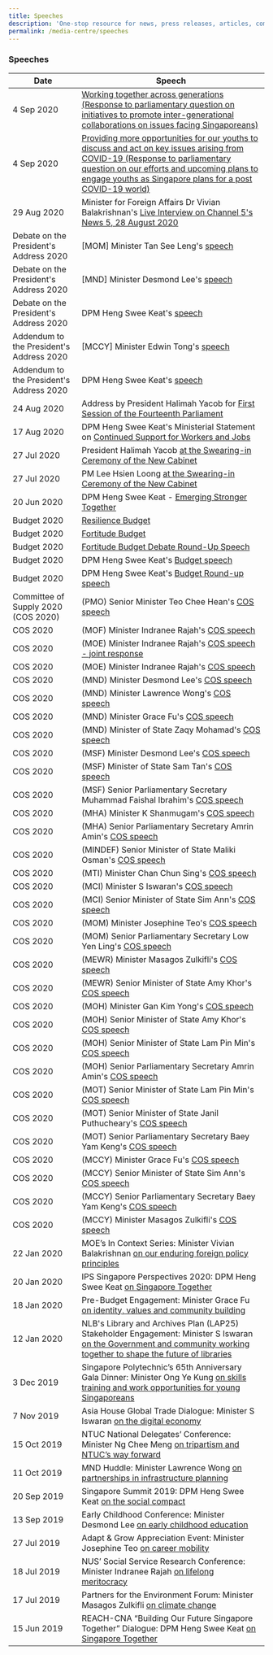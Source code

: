 ```yaml
---
title: Speeches
description: 'One-stop resource for news, press releases, articles, commentary and speeches.'
permalink: /media-centre/speeches
---
```

### Speeches
|Date|Speech|
|-----------|---|
|4 Sep 2020 | [Working together across generations (Response to parliamentary question on initiatives to promote inter-generational collaborations on issues facing Singaporeans)](https://www.mccy.gov.sg/about-us/news-and-resources/parliamentary-matters/2020/sep/working-together-across-generations)|
|4 Sep 2020 | [Providing more opportunities for our youths to discuss and act on key issues arising from COVID-19 (Response to parliamentary question on our efforts and upcoming plans to engage youths as Singapore plans for a post COVID-19 world)](https://www.mccy.gov.sg/about-us/news-and-resources/parliamentary-matters/2020/sep/providing-more-opportunities-for-our-youths)|
|29 Aug 2020 | Minister for Foreign Affairs Dr Vivian Balakrishnan's [Live Interview on Channel 5's News 5, 28 August 2020](https://www.mfa.gov.sg/Newsroom/Press-Statements-Transcripts-and-Photos/2020/08/20200829-Transcript-FM-Interview-on-News-5)|
|Debate on the President's Address 2020 | [MOM] Minister Tan See Leng's [speech](https://www.mom.gov.sg/newsroom/speeches/2020/0831-speech-by-2m-dr-tan-see-leng-for-the-debate-on-president-address)|
|Debate on the President's Address 2020 | [MND] Minister Desmond Lee's [speech](https://www.mnd.gov.sg/newsroom/speeches/view/speech-by-minister-desmond-lee-at-the-debate-on-the-president-s-address)|
|Debate on the President's Address 2020 | DPM Heng Swee Keat's [speech](https://www.pmo.gov.sg/Newsroom/DPM-Heng-Swee-Keat-at-the-Debate-on-the-Presidents-Address-2020)|
|Addendum to the President's Address 2020 | [MCCY] Minister Edwin Tong's [speech](https://www.mccy.gov.sg/about-us/news-and-resources/press-statements/2020/aug/addendum-president-address)|
|Addendum to the President's Address 2020 | DPM Heng Swee Keat's [speech](https://www.strategygroup.gov.sg/media-centre/press-releases/addendum-to-the-president-s-address-at-the-opening-of-the-first-session-of-the-14th-parliament)|
|24 Aug 2020 | Address by President Halimah Yacob for [First Session of the Fourteenth Parliament](https://www.istana.gov.sg/Newsroom/Speeches/2020/08/24/Address-by-President-Halimah-Yacob-for-First-Session-of-the-Fourteenth-Parliament)|
|17 Aug 2020 | DPM Heng Swee Keat's Ministerial Statement on [Continued Support for Workers and Jobs](https://www.pmo.gov.sg/Newsroom/DPM-Heng-Swee-Keat-Ministerial-Statement-on-Continued-Support-for-Workers-And-Jobs)|
|27 Jul 2020 | President Halimah Yacob [at the Swearing-in Ceremony of the New Cabinet](https://www.istana.gov.sg/Newsroom/Speeches/2020/07/27/Speech-by-President-Halimah-Yacob-at-the-Swearing-in-Ceremony-of-the-New-Cabinet)|
|27 Jul 2020 | PM Lee Hsien Loong [at the Swearing-in Ceremony of the New Cabinet](https://www.pmo.gov.sg/Newsroom/Speech-by-PM-Lee-at-the-Swearing-In-Ceremony)|
|20 Jun 2020 | DPM Heng Swee Keat - [Emerging Stronger Together](https://www.pmo.gov.sg/Newsroom/National-Broadcast-by-DPM-Heng-Swee-Keat-on-20-June-2020)|
|Budget 2020 | [Resilience Budget](https://www.singaporebudget.gov.sg/budget_2020/resilience-budget/supplementary-budget-statement)|
|Budget 2020 | [Fortitude Budget](https://www.singaporebudget.gov.sg/budget_2020/fortitude-budget/fortitude-budget-statement)|
|Budget 2020 | [Fortitude Budget Debate Round-Up Speech](https://www.singaporebudget.gov.sg/budget_2020/fortitude-budget/fortitude-budget-debate-round-up-speech)|
|Budget 2020 | DPM Heng Swee Keat's [Budget speech](https://www.singaporebudget.gov.sg/budget_2020/budget-speech/e-partnering-singaporeans-to-build-singapore-together#pa)|
|Budget 2020 | DPM Heng Swee Keat's [Budget Round-up speech](https://www.singaporebudget.gov.sg/budget_2020/budget-debate-round-up-speech)|
|Committee of Supply 2020 (COS 2020) | (PMO) Senior Minister Teo Chee Hean's [COS speech](https://www.pmo.gov.sg/Newsroom/Speech-by-SM-Teo-Chee-Hean-at-the-PMO-Committee-of-Supply-2020)|
|COS 2020 |(MOF) Minister Indranee Rajah's [COS speech](https://www.mof.gov.sg/newsroom/speeches/mof-committee-of-supply-debate-2020-by-second-minister-of-finance-ms-indranee-rajah)|
|COS 2020 | (MOE) Minister Indranee Rajah's [COS speech - joint response](https://www.moe.gov.sg/news/speeches/moe-fy2019-committee-of-supply-debate-response-by-second-minister-for-education-indranee-rajah-1) |
|COS 2020 | (MOE) Minister Indranee Rajah's [COS speech](https://www.moe.gov.sg/news/speeches/moe-fy2019-committee-of-supply-debate-response-by-second-minister-for-education-indranee-rajah)| 
|COS 2020 | (MND) Minister Desmond Lee's [COS speech](https://www.mnd.gov.sg/newsroom/speeches/view/speech-by-2m-desmond-lee-at-the-committee-of-supply-debate-2020---transforming-singapore-into-a-city-of-nature) |
|COS 2020 | (MND) Minister Lawrence Wong's [COS speech](https://www.mnd.gov.sg/newsroom/speeches/view/speech-by-minister-lawrence-wong-at-the-committee-of-supply-debate-2020---building-our-future-city-and-home) |
|COS 2020 | (MND) Minister Grace Fu's [COS speech](https://www.mnd.gov.sg/newsroom/speeches/view/speech-by-minister-grace-fu-at-the-committee-of-supply-debate-2020---connected-services-for-a-connected-community) |
|COS 2020 | (MND) Minister of State Zaqy Mohamad's [COS speech](https://www.mnd.gov.sg/newsroom/speeches/view/speech-by-mos-zaqy-mohamad-at-the-committee-of-supply-debate-2020---continuing-our-efforts-to-transform-the-built-environment-sector) |
|COS 2020 | (MSF) Minister Desmond Lee's [COS speech](https://www.msf.gov.sg/media-room/Pages/Speech-by-Mr-Desmond-Lee-at-the-Committee-of-Supply-2020.aspx) |
|COS 2020 | (MSF) Minister of State Sam Tan's [COS speech](https://www.msf.gov.sg/media-room/Pages/Speech-by-Mr-Sam-Tan-Chin-Siong-at-the-Committee-of-Supply-2020.aspx) |
|COS 2020 | (MSF) Senior Parliamentary Secretary Muhammad Faishal Ibrahim's [COS speech](https://www.msf.gov.sg/media-room/Pages/Speech-by-Assoc-Prof-Dr-Muhammad-Faishal-Ibrahim-at-the-Committee-of-Supply-2020.aspx) |
|COS 2020 | (MHA) Minister K Shanmugam's [COS speech](https://www.mha.gov.sg/newsroom/in-parliament/parliamentary-speeches/news/committee-of-supply-debate-2020-on-a-strong-home-team-for-a-safe-and-secure-home-speech-by-mr-k-shanmugam-minister-for-home-affairs-and-minister-for-law) |
|COS 2020 | (MHA) Senior Parliamentary Secretary Amrin Amin's [COS speech](https://www.mha.gov.sg/newsroom/in-parliament/parliamentary-speeches/news/committee-of-supply-debate-2020-on-combating-drug-abuse-and-strengthening-rehabilitation-together-speech-by-mr-amrin-amin-senior-parliamentary-secretary-ministry-of-home-affairs-and-ministry-of-health) |
|COS 2020 | (MINDEF) Senior Minister of State Maliki Osman's [COS speech](https://www.mindef.gov.sg/web/portal/mindef/news-and-events/latest-releases/article-detail/2020/March/02mar20_speech3) |
|COS 2020 | (MTI) Minister Chan Chun Sing's [COS speech](https://www.mti.gov.sg/Newsroom/Speeches/2020/03/Speech-by-Minister-Chan-Chun-Sing-at-MTI-COS-debate) |
|COS 2020 | (MCI) Minister S Iswaran's [COS speech](https://www.mci.gov.sg/pressroom/news-and-stories/pressroom/2020/3/speech-by-mr-s-iswaran-at-the-mci-committee-of-supply-debate-2020-on-3-mar-2020) 
|COS 2020 | (MCI) Senior Minister of State Sim Ann's [COS speech](https://www.mci.gov.sg/pressroom/news-and-stories/pressroom/2020/3/speech-by-ms-sim-ann-at-the-mci-committee-of-supply-debate-2020-on-3-mar-2020) |
|COS 2020 | (MOM) Minister Josephine Teo's [COS speech](https://www.mom.gov.sg/newsroom/speeches/2020/0226-speech-by-minister-for-manpower-mrs-josephine-teo-at-budget-2020-debate) |
|COS 2020 | (MOM) Senior Parliamentary Secretary Low Yen Ling's [COS speech](https://www.mom.gov.sg/newsroom/speeches/2020/0303-speech-by-sps-low-yen-ling-at-mom-committee-of-supply-2020) |
|COS 2020 | (MEWR) Minister Masagos Zulkifli's [COS speech](https://www.mewr.gov.sg/news/speech-by-mr-masagos-zulkifli--minister-for-the-environment-and-water-resources--at-the-committee-of-supply-debate--4-march-2020) |
|COS 2020 | (MEWR) Senior Minister of State Amy Khor's [COS speech](https://www.mewr.gov.sg/news/speech-by-dr-amy-khor--senior-minister-of-state-for-the-environment-and-water-resources--at-the-committee-of-supply-debate--4-march-2020) |
|COS 2020 | (MOH) Minister Gan Kim Yong's [COS speech](https://www.moh.gov.sg/news-highlights/details/speech-by-mr-gan-kim-yong-minister-for-health-at-the-ministry-of-health-committee-of-supply-debate-2020-on-thursday-5-march-2020) |
|COS 2020 | (MOH) Senior Minister of State Amy Khor's [COS speech](https://www.moh.gov.sg/news-highlights/details/speech-by-dr-amy-khor-senior-minister-of-state-for-health-at-the-ministry-of-health-committee-of-supply-debate-2020-on-thursday-5-march-2020) |
|COS 2020 | (MOH) Senior Minister of State Lam Pin Min's [COS speech](https://www.moh.gov.sg/news-highlights/details/speech-by-dr-lam-pin-min-senior-minister-of-state-ministry-of-transport-and-ministry-of-health-at-the-ministry-of-health-committee-of-supply-debate-2020-on-thursday-5-march-2020) |
|COS 2020 | (MOH) Senior Parliamentary Secretary Amrin Amin's [COS speech](https://www.moh.gov.sg/news-highlights/details/speech-by-mr-amrin-amin-senior-parliamentary-secretary-ministry-of-health-and-ministry-of-home-affairs-at-the-ministry-of-health-committee-of-supply-debate-2020-on-thursday-5-march-2020) |
|COS 2020 | (MOT) Senior Minister of State Lam Pin Min's [COS speech](https://www.mot.gov.sg/news-centre/news/Detail/speech-by-senior-minister-of-state-for-transport-and-health-lam-pin-min-at-the-ministry-of-transport-s-committee-of-supply-debate-2020-sustainable-competitive-industries-and-sustainable-environment-with-a-focus-on-aviation-maritime-and-active-mobility/) |
|COS 2020 | (MOT) Senior Minister of State Janil Puthucheary's [COS speech](https://www.mot.gov.sg/news-centre/news/Detail/speech-by-dr-janil-puthucheary-senior-minister-of-state-for-transport-and-communications-and-information-at-the-ministry-of-transport-s-committee-of-supply-debate-2020-on-towards-a-future-ready-land-transport-system/) |
|COS 2020 | (MOT) Senior Parliamentary Secretary Baey Yam Keng's [COS speech](https://www.mot.gov.sg/news-centre/news/Detail/speech-by-senior-parliamentary-secretary-for-transport-and-culture-community-and-youth-baey-yam-keng-at-the-ministry-of-transport-s-committee-of-supply-debate-2020-on-towards-a-safe-and-inclusive-transport-for-all/) |
|COS 2020 | (MCCY) Minister Grace Fu's [COS speech](https://www.mccy.gov.sg/about-us/news-and-resources/speeches/2020/mar/building-a-home-that-provides-opportunities-for-all) |
|COS 2020 | (MCCY) Senior Minister of State Sim Ann's [COS speech](https://www.mccy.gov.sg/about-us/news-and-resources/speeches/2020/mar/partnering-singaporeans-to-build-a-caring-democracy-of-deeds) |
|COS 2020 | (MCCY) Senior Parliamentary Secretary Baey Yam Keng's [COS speech](https://www.mccy.gov.sg/about-us/news-and-resources/speeches/2020/mar/nurturing-a-strong-arts-heritage-and-sports-ecosystem) |
|COS 2020 | (MCCY) Minister Masagos Zulkifli's [COS speech](https://www.mccy.gov.sg/about-us/news-and-resources/speeches/2020/mar/investing-in-our-community-of-success) |
|22 Jan 2020 | MOE’s In Context Series: Minister Vivian Balakrishnan [on our enduring foreign policy principles](https://www.mfa.gov.sg/Newsroom/Press-Statements-Transcripts-and-Photos/2020/01/22012020-SGT) |
|20 Jan 2020 | IPS Singapore Perspectives 2020: DPM Heng Swee Keat [on Singapore Together](https://www.pmo.gov.sg/Newsroom/DPM-Heng-Swee-Keat-at-the-Singapore-Perspectives-Conference-2020) |
|18 Jan 2020 | Pre-Budget Engagement: Minister Grace Fu [on identity, values and community building](https://www.mccy.gov.sg/about-us/news-and-resources/speeches/2020/jan/working-with-singaporeans-as-partners) |
|12 Jan 2020 | NLB's Library and Archives Plan (LAP25) Stakeholder Engagement: Minister S Iswaran [on the Government and community working together to shape the future of libraries](https://www.mci.gov.sg/pressroom/news-and-stories/pressroom/2020/1/speech-by-minister-s-iswaran-at-lap25-stakeholder-engagement-session-on-12-jan-2020) |
|3 Dec 2019 | Singapore Polytechnic’s 65th Anniversary Gala Dinner: Minister Ong Ye Kung [on skills training and work opportunities for young Singaporeans](https://www.moe.gov.sg/news/speeches/speech-by-mr-ong-ye-kung--minister-for-education--at-the-singapore-polytechnic-sp-65th-anniversary-gala-dinner--at-the-sp-graduates-guild) |
|7 Nov 2019 | Asia House Global Trade Dialogue: Minister S Iswaran [on the digital economy](https://www.mci.gov.sg/pressroom/news-and-stories/pressroom/2019/11/keynote-address-by-mr-s-iswaran-at-the-asia-house-global-trade-dialogue-on-7-nov-2019) |
|15 Oct 2019 | NTUC National Delegates’ Conference: Minister Ng Chee Meng [on tripartism and NTUC’s way forward](https://ntuc.org.sg/wps/portal/up2/home/news/speeches/speechesdetails?WCM_GLOBAL_CONTEXT=/Content_Library/ntuc/home/about%20ntuc/newsroom/speeches/b4e09a42-2c09-464a-9c3a-87a9ebbca860) |
|11 Oct 2019 | MND Huddle: Minister Lawrence Wong [on partnerships in infrastructure planning](https://www.sgpc.gov.sg/sgpcmedia/media_releases/mnd/speech/S-20191011-1/attachment/Delivered%20final%20-%20Speech%20by%20Minister%20Lawrence%20Wong%20at%20MND%20Huddle%202019.pdf) |
|20 Sep 2019 | Singapore Summit 2019: DPM Heng Swee Keat [on the social compact](https://www.pmo.gov.sg/Newsroom/DPM-Heng-Swee-Keat-at-the-Singapore-Summit-2019) |
|13 Sep 2019 | Early Childhood Conference: Minister Desmond Lee [on early childhood education](https://www.msf.gov.sg/media-room/Pages/ECC-2019-Speech.aspx) |
|27 Jul 2019 | Adapt & Grow Appreciation Event: Minister Josephine Teo [on career mobility](https://www.mom.gov.sg/newsroom/speeches/2019/0727-speech-by-minister-josephine-teo-at-ag-appreciation-event) |
|18 Jul 2019 | NUS’ Social Service Research Conference: Minister Indranee Rajah [on lifelong meritocracy](https://www.moe.gov.sg/news/speeches/nus-social-service-research-centre-conference-working-with-low-income-families-through-the-life-course--challenges-to-social-services-keynote-speech-by-second-minister-for-education--ms-indranee-rajah) |
|17 Jul 2019 | Partners for the Environment Forum: Minister Masagos Zulkifli [on climate change ](https://www.mewr.gov.sg/news/speech-by-mr-masagos-zulkifli--minister-for-the-environment-and-water-resources--at-the-partners-for-the-environment-forum--17-july-2019) 
|15 Jun 2019 | REACH-CNA “Building Our Future Singapore Together” Dialogue: DPM Heng Swee Keat [on Singapore Together](https://www.pmo.gov.sg/Newsroom/DPM-Heng-Swee-Keat-Building-Our-Future-Singapore-Together-Dialogue) |
